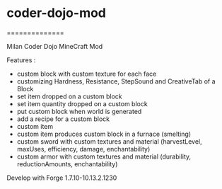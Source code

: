 # coder-dojo-mod 
==============

Milan Coder Dojo MineCraft Mod


Features :

* custom block with custom texture for each face
* customizing Hardness, Resistance, StepSound and CreativeTab of a Block
* set item dropped on a custom block
* set item quantity dropped on a custom block
* put custom block when world is generated
* add a recipe for a custom block
* custom item
* custom item produces custom block in a furnace (smelting)
* custom sword with custom textures and material (harvestLevel, maxUses, efficiency, damage, enchantability)
* custom armor with custom textures and material (durability, reductionAmounts, enchantability)

Develop with Forge 1.7.10-10.13.2.1230
